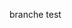 branche test
<a href="https://zupimages.net/viewer.php?id=22/16/oyx9.png"><img src="https://zupimages.net/up/22/16/oyx9.png" alt="" /></a>
